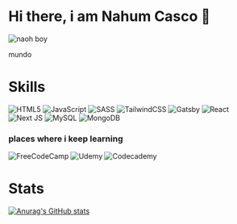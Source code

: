 # Hi there, i am Nahum Casco 👋

![naoh boy](https://lh3.googleusercontent.com/slYGGp9w7PY5DMoqsnbzaYa058pnLpLADvXqkX6K--I61BhD8LaWyR6CNCM3kBWVvHsJClZHfCxD5yEEFD7UYwtrWNnduNZli_i0YYTKYlDU36-2n4W7GAk8dB-wnRinu32WjJ8OJ5B3IIiT_srYPhwD8J0IWcNCzd4uBDV2YkFZ9vVOg9lrtm2XvjNEIpK3hHb4YoQF9mcRDL4PzkyT-6JNUcMPq6nsKPvCNgXhyhMp4KNrnFgGiX2payNtllKtB8d1dly3G0m6ae2SJMSAymbrxqtdzXBIW4HPOh3UDXR2Y8mDWKbwMpL4QpoBFExFFjo7sQyTpGKHSFcTnGHJT0mfn1PPhiMhS-t8ZueE-CNSVQynfrCyN-57FCHS_mMb_dp1dL0QFWGqmUIqZwXgFG9R90y7Tko7awXTZEdDuuUm__ym0eiOFYzeW7KwlLXIdViFCJvwvMMBsudtggpzNntDW1DWEZxOyhwiABH13rvAdmNRK8xluyewiqmssFedsHoJIv8GYGr7Bc4vACKvBBpMSZAaM_Jh-92I5CEhc_ZT26OqAGY-FeISBHhhCk7VAj2yFqi5UYCvDNIIx1AcaF5cuGj5Ss_wwm5sm41_dTQPFpyzLzGq_JujyxgmR8Bzzb8CiB_EdF25s4ygRLaj3JdTmveSvG6bv1QOJIHedCVWn_mg7Mjj4E8Z6vL25NwoPF4C4wbnvuSFToYxYWrPrjOBD5sIkieKVFO-VgHH51tJr6X2LWQN0KQxHDDEdVSd530Dfm1mMLFnFvt1QRo0Fbht2C0XS2PT=w1366-h529-no?authuser=1) 

mundo 



# Skills 

<!-- ![me](https://lh3.googleusercontent.com/z1MtLU80KuoV9U8ggZY3D0XKAzTmNSZ99rTxciCZxH_JvIui8gRGyASB3Sd1IymdQAwAXofWfXDYNEeQY5zFHAYMt23urxoXX_4_R2Xyc0Yczg2y-ODs6cbfUyAV1fzVrz9Y3DAXQmESKxyP_7K5jUb9rIYTECx0uXvfJuBTdvNO3mdGkk2Xu-cBNd6C_Wt4vuFS6UzVr3Q5SbMPeo0QoPe4buYU91JCmot4dQU758Xs0mfEyPLVsCj6b6uZ-E_-3xoimeW5CFVTUOBfchr_VyJsmGjUl1wkqpLBpC5q2F-ChjhYMa-FvA_phLtVrgLUPX2UbI19E6O8ymXhHwzuD7bkyD3v3jva2BiKygXT-wV9QUOw2M731j7hy1i2c-hmKTQ6c6brE8a9nxkTKoIb6RiT7uItaG1g0s79lsaGIwsnUlRjpjzZWDtUtSGP_s1v25-9NVUDpCmTfOI4OluVjzvww9GpvnDxdWd4uveMTjTUSPchbA6U9srXWS3w0Ist9UzqzKXoGmuqpoyWdAIG_zjq4e_gkJlYe7_Csyw30d_PvZYBRmn20xjx6Uo1IVv09-fDFB_ZiJA9fS4Q9JHgctyjgoDWe7YwYc5s8bGR9GZjFGTxUGcGZ3QaxUBY308LFsPDrrx_uk-yADx1nOMQf-h686lu9G7Z0NFfEDjIel0PCSFIFyfwv6KysPVVLXyN_1p9WXBDtWvlZAUVF8pqgnRWD3ydm2u-4hZVuqRCkGXLkHMImPZpv-_WeN2A7zzkDK1HJBnQtirHTfSE2QLpiFHBLcNNthMR=w150-h150-no?authuser=1) -->

![HTML5](https://img.shields.io/badge/html5-%23E34F26.svg?style=for-the-badge&logo=html5&logoColor=white)
![JavaScript](https://img.shields.io/badge/javascript-%23323330.svg?style=for-the-badge&logo=javascript&logoColor=%23F7DF1E)
![SASS](https://img.shields.io/badge/SASS-hotpink.svg?style=for-the-badge&logo=SASS&logoColor=white)
![TailwindCSS](https://img.shields.io/badge/tailwindcss-%2338B2AC.svg?style=for-the-badge&logo=tailwind-css&logoColor=white)
![Gatsby](https://img.shields.io/badge/Gatsby-%23663399.svg?style=for-the-badge&logo=gatsby&logoColor=white)
![React](https://img.shields.io/badge/react-%2320232a.svg?style=for-the-badge&logo=react&logoColor=%2361DAFB)
![Next JS](https://img.shields.io/badge/Next-black?style=for-the-badge&logo=next.js&logoColor=white)
![MySQL](https://img.shields.io/badge/mysql-%2300f.svg?style=for-the-badge&logo=mysql&logoColor=white)
![MongoDB](https://img.shields.io/badge/MongoDB-%234ea94b.svg?style=for-the-badge&logo=mongodb&logoColor=white)

### places where i keep learning
![FreeCodeCamp](https://img.shields.io/badge/Freecodecamp-%23123.svg?&style=for-the-badge&logo=freecodecamp&logoColor=green)
![Udemy](https://img.shields.io/badge/Udemy-A435F0?style=for-the-badge&logo=Udemy&logoColor=white)
![Codecademy](https://img.shields.io/badge/Codecademy-FFF0E5?style=for-the-badge&logo=codecademy&logoColor=1F243A)

# Stats
[![Anurag's GitHub stats](https://github-readme-stats.vercel.app/api?username=nahumcrep&show_icons=true&theme=gruvbox)](https://github.com/nahumcrep/github-readme-stats)
<!--
**NahumCRep/NahumCRep** is a ✨ _special_ ✨ repository because its `README.md` (this file) appears on your GitHub profile.

Here are some ideas to get you started:

- 🔭 I’m currently working on ...
- 🌱 I’m currently learning ...
- 👯 I’m looking to collaborate on ...
- 🤔 I’m looking for help with ...
- 💬 Ask me about ...
- 📫 How to reach me: ...
- 😄 Pronouns: ...
- ⚡ Fun fact: ...
-->
